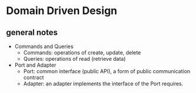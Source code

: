 # Domain Driven Design

## general notes

- Commands and Queries
  - Commands: operations of create, update, delete
  - Queries: operations of read (retrieve data)
- Port and Adapter
  - Port: common interface (public API), a form of public communication contract
  - Adapter: an adapter implements the interface of the Port requires.